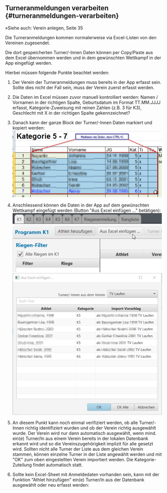## Turneranmeldungen verarbeiten {#turneranmeldungen-verarbeiten}

»Siehe auch: Verein anlegen, Seite 35

Die Turneranmeldungen kommen normalerweise via Excel-Listen von den Vereinen zugesendet.

Die dort gespeicherten Turner/-Innen Daten können per Copy/Paste aus dem Excel übernommen werden und in dem gewünschten Wettkampf in der App eingefügt werden.

Hierbei müssen folgende Punkte beachtet werden:

1.  Der Verein der Turneranmeldungen muss bereits in der App erfasst sein. Sollte dies nicht der Fall sein, muss der Verein zuerst erfasst werden.
2.  Die Daten im Excel müssen zuvor manuell kontrolliert werden: Namen / Vornamen in der richtigen Spalte, Geburtsdatum im Format TT.MM.JJJJ erfasst, Kategorie-Zuweisung mit reinen Zahlen (z.B. 3 für K3), Geschlecht mit X in der richtigen Spalte gekennzeichnet?
3.  Danach kann der ganze Block der Turner/-Innen Daten markiert und kopiert werden: ![Turner importieren - copy&paste von Excel](/assets/copy-paste-from-excel.png)

4.  Anschliessend können die Daten in der App auf dem gewünschten Wettkampf eingefügt werden (Button &quot;Aus Excel einfügen ...&quot; betätigen): ![Wettkampf exportieren Popup-Menu](/assets/paste-from-excel-1.png) ![Wettkampf exportieren Popup-Menu](/assets/paste-from-excel-2.png)
5.  An diesem Punkt kann noch einmal verifiziert werden, ob alle Turner/-Innen richtig identifiziert wurden und ob der Verein richtig ausgewählt wurde. Der Verein wird nur dann automatisch ausgewählt, wenn mind. ein(e) Turner/In aus einem Verein bereits in der lokalen Datenbank erkannt wird und so die Vereinszugehörigkeit implizit für alle gesetzt wird. Sollten nicht alle Turner der Liste aus dem gleichen Verein stammen, können einzelne Turner in der Liste angewählt werden und mit &quot;OK&quot; zum oben eingestellten Verein importiert werden. Die Kategorie-Zuteilung findet automatisch statt.
6.  Sollte kein Excel-Sheet mit Anmeldedaten vorhanden sein, kann mit der Funktion &quot;Athlet hinzufügen&quot; ein(e) Turner/In aus der Datenbank ausgewählt oder neu erfasst werden: